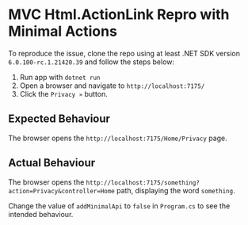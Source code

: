 # MVC Html.ActionLink Repro with Minimal Actions

To reproduce the issue, clone the repo using at least .NET SDK version `6.0.100-rc.1.21420.39` and follow the steps below:

1. Run app with `dotnet run`
1. Open a browser and navigate to `http://localhost:7175/`
1. Click the `Privacy »` button.

## Expected Behaviour

The browser opens the `http://localhost:7175/Home/Privacy` page.

## Actual Behaviour

The browser opens the `http://localhost:7175/something?action=Privacy&controller=Home` path, displaying the word `something`.

Change the value of `addMinimalApi` to `false` in `Program.cs` to see the intended behaviour.
